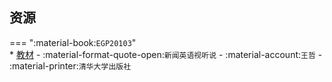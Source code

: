 ## 资源  
=== ":material-book:`EGP20103`"  
    * [教材](http://api.xtaoa.com/api/lanzou.php?url=https://cqu-openlib.lanzout.com/iSvBu29j329a&type=down) - :material-format-quote-open:`新闻英语视听说` - :material-account:`王哲` - :material-printer:`清华大学出版社`  